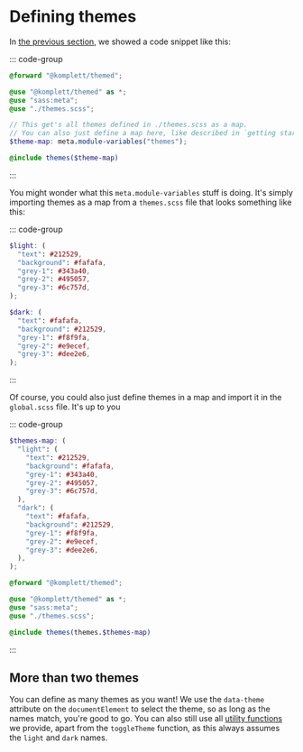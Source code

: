 # Defining themes

In [the previous section](/guide/global-setup), we showed a code snippet like this:

::: code-group

```scss [global.scss]
@forward "@komplett/themed";

@use "@komplett/themed" as *;
@use "sass:meta";
@use "./themes.scss";

// This get's all themes defined in ./themes.scss as a map.
// You can also just define a map here, like described in `getting started`.
$theme-map: meta.module-variables("themes");

@include themes($theme-map)
```

:::

You might wonder what this `meta.module-variables` stuff is doing. It's simply importing themes as a map from a `themes.scss` file that looks something like this:

::: code-group

```scss [themes.scss]
$light: (
  "text": #212529,
  "background": #fafafa,
  "grey-1": #343a40,
  "grey-2": #495057,
  "grey-3": #6c757d,
);

$dark: (
  "text": #fafafa,
  "background": #212529,
  "grey-1": #f8f9fa,
  "grey-2": #e9ecef,
  "grey-3": #dee2e6,
);

```

:::

Of course, you could also just define themes in a map and import it in the `global.scss` file. It's up to you

::: code-group

```scss [themes.scss]
$themes-map: (
  "light": (
    "text": #212529,
    "background": #fafafa,
    "grey-1": #343a40,
    "grey-2": #495057,
    "grey-3": #6c757d,
  ),
  "dark": (
    "text": #fafafa,
    "background": #212529,
    "grey-1": #f8f9fa,
    "grey-2": #e9ecef,
    "grey-3": #dee2e6,
  ),
);
```

```scss [global.scss]
@forward "@komplett/themed";

@use "@komplett/themed" as *;
@use "sass:meta";
@use "./themes.scss";

@include themes(themes.$themes-map)
```

:::

## More than two themes

You can define as many themes as you want! We use the `data-theme` attribute on the `documentElement` to select the theme, so as long as the names match, you're good to go.
You can also still use all [utility functions](/guide/utility-functions) we provide, apart from the `toggleTheme` function, as this always assumes the `light` and `dark` names.
